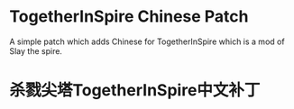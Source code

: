 # TogetherInSpire Chinese Patch
A simple patch which adds Chinese for TogetherInSpire which is a mod of Slay the spire.

# 杀戮尖塔TogetherInSpire中文补丁

